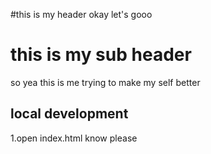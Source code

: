 #this is my header
 okay let's gooo

# this is my sub header     
so yea this is me trying to make my self better
## local development
1.open index.html know please
